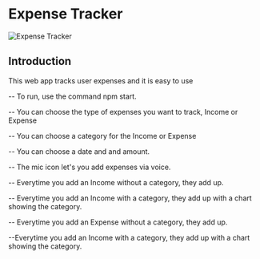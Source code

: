 # Expense Tracker

![Expense Tracker](https://i.ibb.co/VJjj3Kp/Screenshot-2020-12-18-205600.png)

## Introduction
This web app tracks user  expenses and it is easy to use



-- To run, use the command npm start.

-- You can choose the type of expenses you want to track, Income or Expense

-- You can choose a category for the Income or Expense

-- You can choose a date and and amount.


-- The mic icon let's you add expenses via voice.



-- Everytime you add an Income without a category, they add up.

-- Everytime you add an Income with a category, they add up with a chart showing the category.


-- Everytime you add an Expense without a category, they add up.

--Everytime you add an Income with a category, they add up with a chart showing the category.